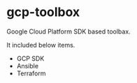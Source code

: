 # gcp-toolbox
Google Cloud Platform SDK based toolbax.

It included below items.
* GCP SDK
* Ansible
* Terraform